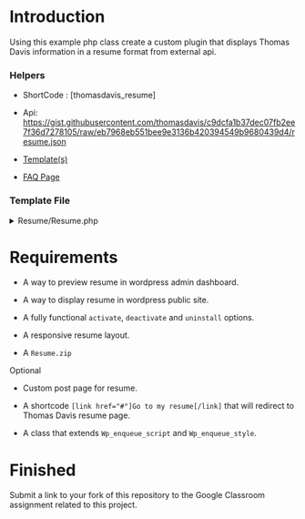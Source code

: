 # Introduction

Using this example php class create a custom plugin that displays Thomas Davis information in a resume format from external api.

### Helpers

* ShortCode : [thomasdavis_resume]

* Api: https://gist.githubusercontent.com/thomasdavis/c9dcfa1b37dec07fb2ee7f36d7278105/raw/eb7968eb551bee9e3136b420394549b9680439d4/resume.json

* [Template(s)](https://speckyboy.com/free-html-resume-templates/)

* [FAQ Page](https://www.monster.ca/career-advice/article/top-resume-questions)

### Template File

<details><summary>Resume/Resume.php</summary><br>

```
<?php 
defined( 'ABSPATH' ) or die( 'Nope, not accessing this' );

/*
Plugin Name: Thomas Davis Resume
Plugin URI:  https://github.com/jinolacson/WP2-resume-plugin
Description: Automates the creation of Thomas Davis resume from external api using shortcode.
Version:     1.0.0
Author:      Jino Lacson
Author URI:  https://boom.camp
License:     GPL2
License URI: https://www.gnu.org/licenses/gpl-2.0.html
*/

class Resume {

	/**
	 * External and point
	 * @var string
	 */
	private $url = "https://gist.githubusercontent.com/thomasdavis/c9dcfa1b37dec07fb2ee7f36d7278105/raw/eb7968eb551bee9e3136b420394549b9680439d4/resume.json";

	public function __construct()
	{
		/**
		 * Wordpress Hook to Register ShortCode and display custom menu
		 */
    	add_action('init', array($this,'register_shortcode'));     
    	add_action('admin_menu', array($this,'resume_menu'));

    	/**
    	 * Your Styles and Scripts
    	 */
    	add_action('admin_enqueue_scripts', array($this,'enqueue_admin_scripts_and_styles')); 
		add_action('wp_enqueue_scripts', array($this,'enqueue_public_scripts_and_styles'));  

	}

	/**
	 * Activation hook
	 */
	public function plugin_activate()
	{
		//Add any logic here
    	flush_rewrite_rules();
	}

	/**
	 * Deactivation hook
	 */
	public function plugin_deactivate()
	{
		//Add any logic here
    	flush_rewrite_rules();
	}

	/**
	 * Unistall Hook
	 */
	public function plugin_uninstall()
	{
		//Add any logic here
	}

	/**
	 * Custom Menus
	 */
	public function resume_menu()
	{    
		$page_title = 'Thomas Davis Resume';   
		$menu_title = 'Thomas Resume';   
		$capability = 'manage_options';   
		$menu_slug  = 'resume-page';   
		$function   =  array($this,'resume_main_menu');   
		$icon_url   = 'dashicons-media-code';   
		$position   = 4;    

	    add_menu_page(
	    	__($page_title), 
	    	__($menu_title),
	    	$capability,
	    	$menu_slug,
	    	$function,
	    	$icon_url,
	    	$position 
	   ); 

	   add_submenu_page(
	   	'resume-page', 
	   	__('Resume Faqs Title'), 
	   	__('Resume Faqs'), 
	   	'manage_options', 
	   	'resume-faq', 
	   	array($this,'resume_faq_menu')
	   );
	} 

	/**
	 * Preview of Resume Format
	 */
	public function resume_main_menu()
	{ 

		echo __("<h1>This is the preview of ".$this->fetch_api()->basics->name." Resume"."</h1>");

		try {

            /**
             * Complete your source code here..
             */
            
        } catch (Exception $e) {

            echo __('Caught exception: '.  $e->getMessage(). "\n");
        }

	}

	/**
	 * Frequently ask questions about resume
	 */
	public function resume_faq_menu()
	{
		echo __("<h1>Frequently ask Questions</h1>");

		/**
		 * Complete your source code here..
		 */
		
	}

	/**
	 * Fnction to register the shortcode
	 */
	public function register_shortcode()
	{
		add_shortcode('thomasdavis_resume', array($this,'display_resume'));
	}

	/**
	 * Function to display resume in public site
	 */
	public function display_resume()
	{

		echo __("<h2>".$this->fetch_api()->basics->name." Resume"."</h2>");

		/**
		 * Your code to display Thomas Davis Resume in Wordpress public site 
		 */
	}

	/**
	 * Function to enqueue scripts and styles
	 */
	public function enqueue_admin_scripts_and_styles()
	{

		/**
		 * Your external CSS and JS for wordpress backend dashboard
		 */
		
	}

	/**
	 * Function to enqueue scripts and styles
	 */
	public function enqueue_public_scripts_and_styles()
	{

		/**
		 * Your external CSS and JS for wordpress public site
		 */
		
	}

	/**
	 * Function to fetch external endpoint
	 */
	public function fetch_api()
	{
		$response = wp_remote_get($this->url);
        $data = json_decode($response['body']);
        return $data;
	}
}


if(class_exists("Resume"))
{
	$resume = new Resume();
}

/**
 * Settings of plugin
 */
register_activation_hook(__FILE__, array($resume,'plugin_activate'));     
register_deactivation_hook(__FILE__, array($resume,'plugin_deactivate')); 
register_uninstall_hook(__FILE__, 'plugin_uninstall');  
?>
```
</details>

# Requirements

* A way to preview resume in wordpress admin dashboard.

* A way to display resume in wordpress public site.

* A fully functional `activate`, `deactivate` and `uninstall` options.

* A responsive resume layout.

* A `Resume.zip`

Optional

* Custom post page for resume.

* A shortcode `[link href="#"]Go to my resume[/link]` that will redirect to Thomas Davis resume page.

* A class that extends `Wp_enqueue_script` and `Wp_enqueue_style`.

# Finished

Submit a link to your fork of this repository to the Google Classroom assignment related to this project.
